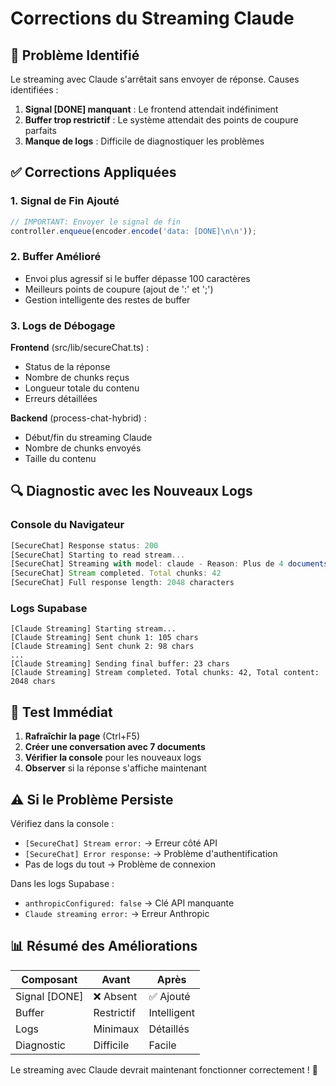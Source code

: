# Corrections du Streaming Claude

## 🐛 Problème Identifié

Le streaming avec Claude s'arrêtait sans envoyer de réponse. Causes identifiées :

1. **Signal [DONE] manquant** : Le frontend attendait indéfiniment
2. **Buffer trop restrictif** : Le système attendait des points de coupure parfaits
3. **Manque de logs** : Difficile de diagnostiquer les problèmes

## ✅ Corrections Appliquées

### 1. Signal de Fin Ajouté
```typescript
// IMPORTANT: Envoyer le signal de fin
controller.enqueue(encoder.encode('data: [DONE]\n\n'));
```

### 2. Buffer Amélioré
- Envoi plus agressif si le buffer dépasse 100 caractères
- Meilleurs points de coupure (ajout de ':' et ';')
- Gestion intelligente des restes de buffer

### 3. Logs de Débogage
**Frontend** (src/lib/secureChat.ts) :
- Status de la réponse
- Nombre de chunks reçus
- Longueur totale du contenu
- Erreurs détaillées

**Backend** (process-chat-hybrid) :
- Début/fin du streaming Claude
- Nombre de chunks envoyés
- Taille du contenu

## 🔍 Diagnostic avec les Nouveaux Logs

### Console du Navigateur
```javascript
[SecureChat] Response status: 200
[SecureChat] Starting to read stream...
[SecureChat] Streaming with model: claude - Reason: Plus de 4 documents (7)
[SecureChat] Stream completed. Total chunks: 42
[SecureChat] Full response length: 2048 characters
```

### Logs Supabase
```
[Claude Streaming] Starting stream...
[Claude Streaming] Sent chunk 1: 105 chars
[Claude Streaming] Sent chunk 2: 98 chars
...
[Claude Streaming] Sending final buffer: 23 chars
[Claude Streaming] Stream completed. Total chunks: 42, Total content: 2048 chars
```

## 🧪 Test Immédiat

1. **Rafraîchir la page** (Ctrl+F5)
2. **Créer une conversation avec 7 documents**
3. **Vérifier la console** pour les nouveaux logs
4. **Observer** si la réponse s'affiche maintenant

## ⚠️ Si le Problème Persiste

Vérifiez dans la console :
- `[SecureChat] Stream error:` → Erreur côté API
- `[SecureChat] Error response:` → Problème d'authentification
- Pas de logs du tout → Problème de connexion

Dans les logs Supabase :
- `anthropicConfigured: false` → Clé API manquante
- `Claude streaming error:` → Erreur Anthropic

## 📊 Résumé des Améliorations

| Composant | Avant | Après |
|-----------|-------|--------|
| Signal [DONE] | ❌ Absent | ✅ Ajouté |
| Buffer | Restrictif | Intelligent |
| Logs | Minimaux | Détaillés |
| Diagnostic | Difficile | Facile |

Le streaming avec Claude devrait maintenant fonctionner correctement ! 🚀 